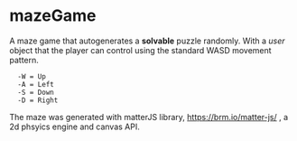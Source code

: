 # mazeGame

A maze game that autogenerates a **solvable** puzzle randomly. With a *user* object that the player can control using the standard WASD movement pattern.


      -W = Up
      -A = Left
      -S = Down
      -D = Right
      
The maze was generated with matterJS library, https://brm.io/matter-js/ , a 2d phsyics engine and canvas API. 
